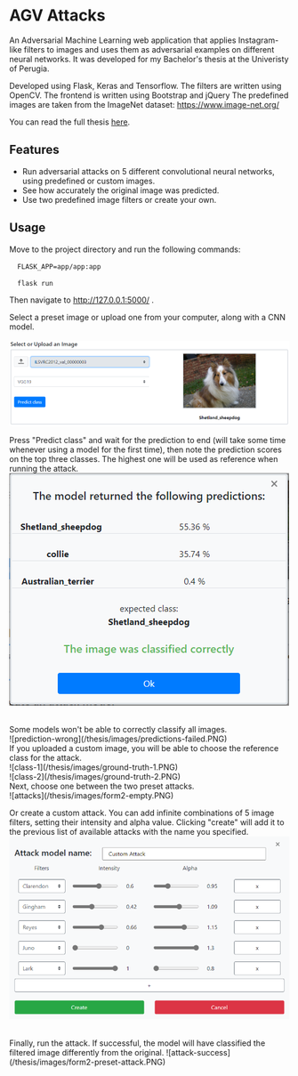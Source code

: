 # AGV Attacks
An Adversarial Machine Learning web application that applies Instagram-like filters to images and uses them as adversarial examples on different neural networks.
It was developed for my Bachelor's thesis at the Univeristy of Perugia.

Developed using Flask, Keras and Tensorflow.
The filters are written using OpenCV.
The frontend is written using Bootstrap and jQuery
The predefined images are taken from the ImageNet dataset: https://www.image-net.org/

You can read the full thesis [here](/thesis/AGV_thesis.pdf). 

## Features
* Run adversarial attacks on 5 different convolutional neural networks, using predefined or custom images.
* See how accurately the original image was predicted.
* Use two predefined image filters or create your own.

## Usage
Move to the project directory and run the following commands:
```
  FLASK_APP=app/app:app
```
```
  flask run
```
Then navigate to http://127.0.0.1:5000/ .

Select a preset image or upload one from your computer, along with a CNN model.\
 <br />
![form 1](/thesis/images/form1-preset-image.PNG)

Press "Predict class" and wait for the prediction to end (will take some time whenever using a model for the first time), then note the prediction scores on the top three classes. The highest one will be used as reference when running the attack.
 <br />
![prediction-correct](/thesis/images/predictions-correct.PNG)

 <br />
Some models won't be able to correctly classify all images.
 <br />
![prediction-wrong](/thesis/images/predictions-failed.PNG)

 <br />
If you uploaded a custom image, you will be able to choose the reference class for the attack.
 <br />
![class-1](/thesis/images/ground-truth-1.PNG)
 <br />
![class-2](/thesis/images/ground-truth-2.PNG)

 <br />
Next, choose one between the two preset attacks.
 <br />
![attacks](/thesis/images/form2-empty.PNG)

Or create a custom attack. You can add infinite combinations of 5 image filters, setting their intensity and alpha value. Clicking "create" will add it to the previous list of available attacks with the name you specified.
 <br />
![custom-attack](/thesis/images/attack-editor.PNG)
 <br />

 <br />
Finally, run the attack. If successful, the model will have classified the filtered image differently from the original.
![attack-success](/thesis/images/form2-preset-attack.PNG)
 <br />

